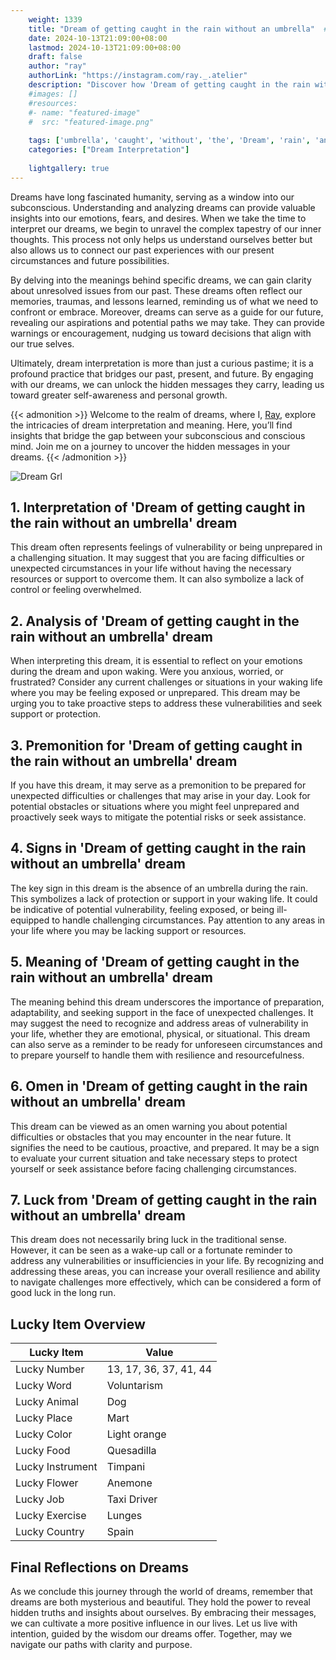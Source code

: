```yaml
---
    weight: 1339
    title: "Dream of getting caught in the rain without an umbrella"  # Assuming 'title' column exists
    date: 2024-10-13T21:09:00+08:00
    lastmod: 2024-10-13T21:09:00+08:00
    draft: false
    author: "ray"
    authorLink: "https://instagram.com/ray._.atelier"
    description: "Discover how 'Dream of getting caught in the rain without an umbrella' can interpret your future and uncover its significant meanings in your life."
    #images: []
    #resources:
    #- name: "featured-image"
    #  src: "featured-image.png"
    
    tags: ['umbrella', 'caught', 'without', 'the', 'Dream', 'rain', 'an', 'in', 'of', 'getting']
    categories: ["Dream Interpretation"]
    
    lightgallery: true
---
```

    
Dreams have long fascinated humanity, serving as a window into our subconscious. Understanding and analyzing dreams can provide valuable insights into our emotions, fears, and desires. When we take the time to interpret our dreams, we begin to unravel the complex tapestry of our inner thoughts. This process not only helps us understand ourselves better but also allows us to connect our past experiences with our present circumstances and future possibilities.

By delving into the meanings behind specific dreams, we can gain clarity about unresolved issues from our past. These dreams often reflect our memories, traumas, and lessons learned, reminding us of what we need to confront or embrace. Moreover, dreams can serve as a guide for our future, revealing our aspirations and potential paths we may take. They can provide warnings or encouragement, nudging us toward decisions that align with our true selves.

Ultimately, dream interpretation is more than just a curious pastime; it is a profound practice that bridges our past, present, and future. By engaging with our dreams, we can unlock the hidden messages they carry, leading us toward greater self-awareness and personal growth.

{{< admonition >}}
Welcome to the realm of dreams, where I, [Ray](https://instagram.com/ray._.atelier), explore the intricacies of dream interpretation and meaning. Here, you’ll find insights that bridge the gap between your subconscious and conscious mind. Join me on a journey to uncover the hidden messages in your dreams.
{{< /admonition >}}

![Dream Grl](https://cdn.pixabay.com/photo/2017/11/02/03/35/gothic-2910057_1280.jpg "Dream Grl")

## 1. Interpretation of 'Dream of getting caught in the rain without an umbrella' dream
 This dream often represents feelings of vulnerability or being unprepared in a challenging situation. It may suggest that you are facing difficulties or unexpected circumstances in your life without having the necessary resources or support to overcome them. It can also symbolize a lack of control or feeling overwhelmed. 

## 2. Analysis of 'Dream of getting caught in the rain without an umbrella' dream
 When interpreting this dream, it is essential to reflect on your emotions during the dream and upon waking. Were you anxious, worried, or frustrated? Consider any current challenges or situations in your waking life where you may be feeling exposed or unprepared. This dream may be urging you to take proactive steps to address these vulnerabilities and seek support or protection.

## 3. Premonition for 'Dream of getting caught in the rain without an umbrella' dream
 If you have this dream, it may serve as a premonition to be prepared for unexpected difficulties or challenges that may arise in your day. Look for potential obstacles or situations where you might feel unprepared and proactively seek ways to mitigate the potential risks or seek assistance.

## 4. Signs in 'Dream of getting caught in the rain without an umbrella' dream
 The key sign in this dream is the absence of an umbrella during the rain. This symbolizes a lack of protection or support in your waking life. It could be indicative of potential vulnerability, feeling exposed, or being ill-equipped to handle challenging circumstances. Pay attention to any areas in your life where you may be lacking support or resources.

## 5. Meaning of 'Dream of getting caught in the rain without an umbrella' dream
 The meaning behind this dream underscores the importance of preparation, adaptability, and seeking support in the face of unexpected challenges. It may suggest the need to recognize and address areas of vulnerability in your life, whether they are emotional, physical, or situational. This dream can also serve as a reminder to be ready for unforeseen circumstances and to prepare yourself to handle them with resilience and resourcefulness.

## 6. Omen in 'Dream of getting caught in the rain without an umbrella' dream
 This dream can be viewed as an omen warning you about potential difficulties or obstacles that you may encounter in the near future. It signifies the need to be cautious, proactive, and prepared. It may be a sign to evaluate your current situation and take necessary steps to protect yourself or seek assistance before facing challenging circumstances.

## 7. Luck from 'Dream of getting caught in the rain without an umbrella' dream
 This dream does not necessarily bring luck in the traditional sense. However, it can be seen as a wake-up call or a fortunate reminder to address any vulnerabilities or insufficiencies in your life. By recognizing and addressing these areas, you can increase your overall resilience and ability to navigate challenges more effectively, which can be considered a form of good luck in the long run.

## Lucky Item Overview
| Lucky Item          | Value              |
|---------------|--------------------|
| Lucky Number        | 13, 17, 36, 37, 41, 44  |
| Lucky Word          | Voluntarism |
| Lucky Animal        | Dog |
| Lucky Place         | Mart     |
| Lucky Color         | Light orange     |
| Lucky Food          | Quesadilla      |
| Lucky Instrument    | Timpani |
| Lucky Flower        | Anemone    |
| Lucky Job           | Taxi Driver       |
| Lucky Exercise      | Lunges  |
| Lucky Country       | Spain    |


##  Final Reflections on Dreams

As we conclude this journey through the world of dreams, remember that dreams are both mysterious and beautiful. They hold the power to reveal hidden truths and insights about ourselves. By embracing their messages, we can cultivate a more positive influence in our lives. Let us live with intention, guided by the wisdom our dreams offer. Together, may we navigate our paths with clarity and purpose.

